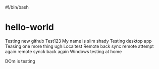 #!/bin/bash
# hello-world

Testing new github
Test123 My name is slim shady
Testing desktop app
Teasing one more thing
ugh
Localtest
Remote back sync
remote attempt again
remote synck back again
Windows testing at home

DOm is testing
